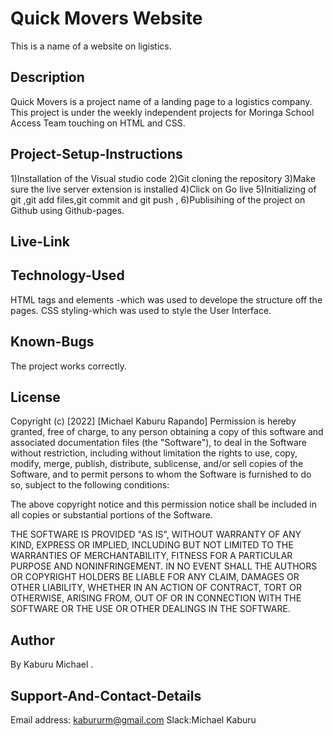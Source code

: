 # Quick Movers Website

This is a name of a website on ligistics.

## Description

Quick Movers is a project name of a landing page to a logistics company. This project is under the weekly independent projects for Moringa School Access Team touching on HTML and CSS.

## Project-Setup-Instructions

1)Installation of the Visual studio code 
2)Git cloning the repository 
3)Make sure the live server extension is installed
4)Click on Go live 
5)Initializing of git ,git add files,git commit and git push ,
6)Publisihing of the project on Github using Github-pages.

## Live-Link


## Technology-Used

HTML tags and elements -which was used to develope the structure off the pages. 
CSS styling-which was used to style the User Interface.

## Known-Bugs
The project works correctly.

## License
Copyright (c) [2022] [Michael Kaburu Rapando] Permission is hereby granted, free of charge, to any person obtaining a copy of this software and associated documentation files (the "Software"), to deal in the Software without restriction, including without limitation the rights to use, copy, modify, merge, publish, distribute, sublicense, and/or sell copies of the Software, and to permit persons to whom the Software is furnished to do so, subject to the following conditions:

The above copyright notice and this permission notice shall be included in all copies or substantial portions of the Software.

THE SOFTWARE IS PROVIDED "AS IS", WITHOUT WARRANTY OF ANY KIND, EXPRESS OR IMPLIED, INCLUDING BUT NOT LIMITED TO THE WARRANTIES OF MERCHANTABILITY, FITNESS FOR A PARTICULAR PURPOSE AND NONINFRINGEMENT. IN NO EVENT SHALL THE AUTHORS OR COPYRIGHT HOLDERS BE LIABLE FOR ANY CLAIM, DAMAGES OR OTHER LIABILITY, WHETHER IN AN ACTION OF CONTRACT, TORT OR OTHERWISE, ARISING FROM, OUT OF OR IN CONNECTION WITH THE SOFTWARE OR THE USE OR OTHER DEALINGS IN THE SOFTWARE.

## Author
By Kaburu Michael .

## Support-And-Contact-Details

Email address: kabururm@gmail.com 
Slack:Michael Kaburu